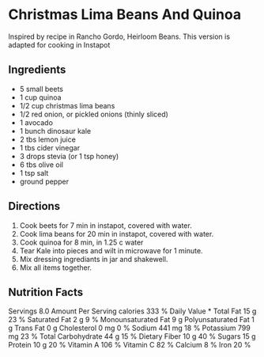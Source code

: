 # Christmas Lima Beans And Quinoa
Inspired by recipe in Rancho Gordo, Heirloom Beans. This version is adapted for cooking in Instapot

## Ingredients
- 5 small beets
- 1 cup quinoa
- 1/2 cup christmas lima beans
- 1/2 red onion, or pickled onions (thinly sliced)
- 1 avocado
- 1 bunch dinosaur kale
- 2 tbs lemon juice
- 1 tbs cider vinegar
- 3 drops stevia (or 1 tsp honey)
- 6 tbs olive oil
- 1 tsp salt
- ground pepper
 
## Directions
1. Cook beets for 7 min in instapot, covered with water.
2. Cook lima beans for 20 min in instapot, covered with water.
3. Cook quinoa for 8 min, in 1.25 c water
4. Tear Kale into pieces and wilt in microwave for 1 minute.
5. Mix dressing ingrediants in jar and shakewell.
6. Mix all items together.

## Nutrition Facts

Servings 8.0
Amount Per Serving
calories 333
% Daily Value *
Total Fat 15 g	23 %
Saturated Fat 2 g	9 %
Monounsaturated Fat 9 g
Polyunsaturated Fat 1 g
Trans Fat 0 g
Cholesterol 0 mg	0 %
Sodium 441 mg	18 %
Potassium 799 mg	23 %
Total Carbohydrate 44 g	15 %
Dietary Fiber 10 g	40 %
Sugars 15 g	
Protein 10 g	20 %
Vitamin A	106 %
Vitamin C	82 %
Calcium	8 %
Iron	20 %
